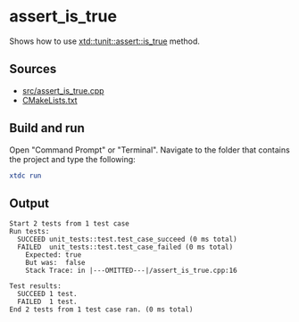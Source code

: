 # assert_is_true

Shows how to use [xtd::tunit::assert::is_true](https://gammasoft71.github.io/xtd/reference_guides/latest/classxtd_1_1tunit_1_1assert.html#a965feb443072ebf5b380bc8f03ee006a) method.

## Sources

* [src/assert_is_true.cpp](src/assert_is_true.cpp)
* [CMakeLists.txt](CMakeLists.txt)

## Build and run

Open "Command Prompt" or "Terminal". Navigate to the folder that contains the project and type the following:

```cmake
xtdc run
```

## Output

```
Start 2 tests from 1 test case
Run tests:
  SUCCEED unit_tests::test.test_case_succeed (0 ms total)
  FAILED  unit_tests::test.test_case_failed (0 ms total)
    Expected: true
    But was:  false
    Stack Trace: in |---OMITTED---|/assert_is_true.cpp:16

Test results:
  SUCCEED 1 test.
  FAILED  1 test.
End 2 tests from 1 test case ran. (0 ms total)
```

